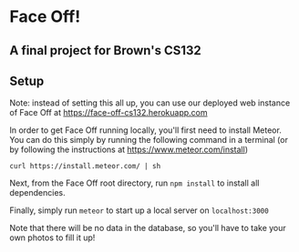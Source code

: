 # Face Off!
## A final project for Brown's CS132

## Setup

Note: instead of setting this all up, you can use our deployed web instance of Face Off at https://face-off-cs132.herokuapp.com

In order to get Face Off running locally, you'll first need to install Meteor. You can do this simply by running the following command in a terminal (or by following the instructions at https://www.meteor.com/install)

`curl https://install.meteor.com/ | sh`

Next, from the Face Off root directory, run `npm install` to install all dependencies.

Finally, simply run `meteor` to start up a local server on `localhost:3000`

Note that there will be no data in the database, so you'll have to take your own photos to fill it up!